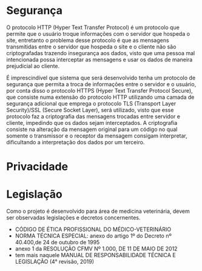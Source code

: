 # Segurança

O protocolo HTTP (Hyper Text Transfer Protocol) é um protocolo que permite que o usuário troque informações com o servidor que hospeda o site, entretanto o problema desse protocolo é que as mensagens transmitidas entre o servidor que hospeda o site e o cliente não são criptografadas trazendo insegurança aos dados, visto que uma pessoa mal intencionada possa interceptar as mensagens e usar os dados de maneira prejudicial ao cliente.

É imprescindível que sistema que será desenvolvido tenha um protocolo de segurança que permita a troca de informações entre o servidor e o usuário, por conta disso o protocolo HTTPS (Hyper Text Transfer Protocol Secure), que consiste numa extensão do protocolo HTTP utilizando uma camada de segurança adicional que emprega o protocolo TLS (Transport Layer Security)/SSL (Secure Socket Layer), será utilizado, visto que esse protocolo faz a criptografia das mensagens trocadas entre servidor e cliente, impedindo que os dados sejam interceptados. A criptografia consiste na alteração da mensagem original para um código no qual somente o transmissor e o receptor da mensagem consigam interpretar, dificultando a interpretação dos dados por um terceiro.

# Privacidade

# Legislação

Como o projeto é desenvolvido para área de medicina veterinária, devem ser observadas legislações e decretos concernentes.

- CÓDIGO DE ÉTICA PROFISSIONAL DO MÉDICO-VETERINÁRIO
- NORMA TÉCNICA ESPECIAL: anexo do artigo 1º do Decreto nº 40.400,de 24 de outubro de 1995
- anexo 1 da RESOLUÇÃO CFMV Nº 1.000, DE 11 DE MAIO DE 2012
- tem mais naquele MANUAL DE RESPONSABILIDADE TÉCNICA E LEGISLAÇÃO (4° revisão, 2019)
